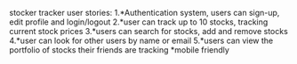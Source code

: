 stocker tracker user stories:
1.*Authentication system, users can sign-up, edit profile and login/logout
2.*user can track up to 10 stocks, tracking current stock prices
3.*users can search for stocks, add and remove stocks
4.*user can look for other users by name or email
5.*users can view the portfolio of stocks their friends are tracking
*mobile friendly

